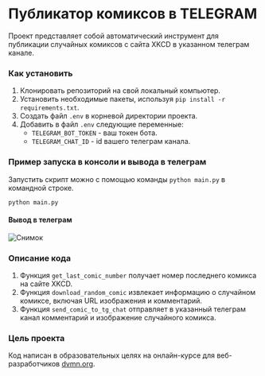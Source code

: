# Публикатор комиксов в TELEGRAM

Проект представляет собой автоматический инструмент для публикации случайных комиксов с сайта XKCD в указанном телеграм канале.

### Как установить

1. Клонировать репозиторий на свой локальный компьютер.
2. Установить необходимые пакеты, используя `pip install -r requirements.txt`.
3. Создать файл `.env` в корневой директории проекта.
4. Добавить в файл `.env` следующие переменные:
    - `TELEGRAM_BOT_TOKEN` - ваш токен бота.
    - `TELEGRAM_CHAT_ID` - id вашего телеграм канала.

### Пример запуска в консоли и вывода в телеграм

Запустить скрипт можно с помощью команды `python main.py` в командной строке.

```console
python main.py
```
#### Вывод в телеграм
![Снимок](https://github.com/Gulfia83/publish_comic_telegram_bot/assets/168065597/bb6c780f-fe8a-4822-b1a0-cbe64c002282)

### Описание кода

1. Функция `get_last_comic_number` получает номер последнего комикса на сайте XKCD.
2. Функция `download_random_comic` извлекает информацию о случайном комиксе, включая URL изображения и комментарий.
3. Функция `send_comic_to_tg_chat` отправляет в указанный телеграм канал комментарий и изображение случайного комикса.

### Цель проекта

Код написан в образовательных целях на онлайн-курсе для веб-разработчиков [dvmn.org](https://dvmn.org/).
